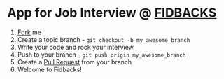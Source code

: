 App for Job Interview @ [FIDBACKS](https://www.fidbacks.com)
======================

1. [Fork](https://help.github.com/articles/fork-a-repo) me
2. Create a topic branch - `git checkout -b my_awesome_branch`
3. Write your code and rock your interview
4. Push to your branch - `git push origin my_awesome_branch`
5. Create a [Pull Request](http://help.github.com/pull-requests/) from your
   branch
6. Welcome to Fidbacks!